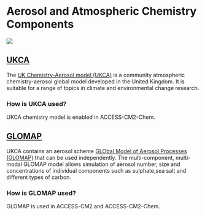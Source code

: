 # <div class="highlight-bg"> Aerosol and Atmospheric Chemistry Components </div>

<!-- {% include "call_contribute.md" %} -->

<!-- ![Atmospheric Component Logo](../../assets/component-logos/components-without-titles/ACCESS%20icon%20AEROSOLS.png){align=right width=40%} -->

<img src = "../../../assets/component-logos/component-maps/aerosol-chemistry-component-map.png" class="image-background"></img>

## <div class="center-icons"> [UKCA][ukca-wiki]  </div>

The [UK Chemistry-Aerosol model (UKCA)][ukca-wiki] is a community atmospheric chemistry-aerosol global model  developed in the United Kingdom. It is suitable for a range of topics in climate and environmental change research.

### How is UKCA used?
UKCA chemistry model is enabled in ACCESS-CM2-Chem.

<!-- 
![Atmospheric Component Logo](../../assets/component-logos/components-without-titles/ACCESS icon ATMOSPHERIC CHEMISTRY.png){align=right width=40%} -->

## <div class="center-icons"> [GLOMAP][glomap-wiki]  </div>

UKCA contains an aerosol scheme [GLObal Model of Aerosol Processes (GLOMAP)][glomap-wiki] that can be used independently. The multi-component, multi-modal GLOMAP model allows simulation of aerosol number, size and concentrations of individual components such as sulphate,sea salt and different types of carbon.

### How is GLOMAP used?
GLOMAP is used in ACCESS-CM2 and ACCESS-CM2-Chem.

[ukca-wiki]: https://www.ukca.ac.uk/wiki/index.php/UKCA
[glomap-wiki]: https://www.ukca.ac.uk/wiki/index.php/Aerosol_Subproject